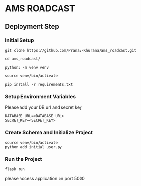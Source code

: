 # AMS ROADCAST

## Deployment Step

### Initial Setup

```
git clone https://github.com/Pranav-Khurana/ams_roadcast.git

cd ams_roadcast/

python3 -m venv venv

source venv/bin/activate

pip install -r requirements.txt 
```

### Setup Environment Variables

Please add your DB url and secret key

```
DATABASE_URL=<DATABASE_URL>
SECRET_KEY=<SECRET_KEY>
```

### Create Schema and Initialize Project

```
source venv/bin/activate
python add_initial_user.py 
```

### Run the Project

```
flask run 
```

please access application on port 5000